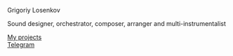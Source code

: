 <p>Grigoriy Losenkov</p>
Sound designer, orchestrator, composer, arranger and multi-instrumentalist</br>
 
[My projects](https://linktr.ee/grigoriylosenkov)</br>
[Telegram](https://t.me/concrete_fish)</br>


<!---
concrete-fish/concrete-fish is a ✨ special ✨ repository because its `README.md` (this file) appears on your GitHub profile.
You can click the Preview link to take a look at your changes.
--->
